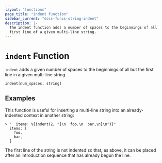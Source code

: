 ```yaml
---
layout: "functions"
page_title: "indent function"
sidebar_current: "docs-funcs-string-indent"
description: |-
  The indent function adds a number of spaces to the beginnings of all but the
  first line of a given multi-line string.
---
```


# `indent` Function

`indent` adds a given number of spaces to the beginnings of all but the first
line in a given multi-line string.

```hcl
indent(num_spaces, string)
```

## Examples

This function is useful for inserting a multi-line string into an
already-indented context in another string:

```
> "  items: %{indent(2, "[\n  foo,\n  bar,\n]\n")}"
  items: [
    foo,
    bar,
  ]
```

The first line of the string is not indented so that, as above, it can be
placed after an introduction sequence that has already begun the line.
